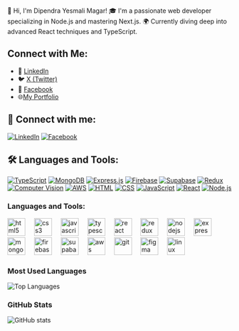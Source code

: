 👋 Hi, I'm Dipendra Yesmali Magar!
🎓 I'm a passionate web developer specializing in Node.js and mastering Next.js.
🌍 Currently diving deep into advanced React techniques and TypeScript.

## Connect with Me:
- 📱 [LinkedIn](https://www.linkedin.com/in/dipendra-yesmali-magar-50007b262)
- 🐦 [X (Twitter)](https://x.com/MagaraYasmali)
- 📘 [Facebook](https://www.facebook.com/dipendrayesmali.magar.1)
- 🌐[My Portfolio](https://dipendramagar.vercel.app/)


## 🤝 Connect with me:
[![LinkedIn](https://img.shields.io/badge/LinkedIn-0077B5?style=flat&logo=linkedin&logoColor=white)](your-linkedin-url)
[![Facebook](https://img.shields.io/badge/Facebook-1877F2?style=flat&logo=facebook&logoColor=white)](your-facebook-url)

## 🛠 Languages and Tools:

[![TypeScript](https://img.shields.io/badge/TypeScript-007ACC?style=flat&logo=typescript&logoColor=white)]()
[![MongoDB](https://img.shields.io/badge/MongoDB-4EA94B?style=flat&logo=mongodb&logoColor=white)]()
[![Express.js](https://img.shields.io/badge/Express.js-404D59?style=flat&logo=express&logoColor=white)]()
[![Firebase](https://img.shields.io/badge/Firebase-FFCA28?style=flat&logo=firebase&logoColor=black)]()
[![Supabase](https://img.shields.io/badge/Supabase-181818?style=flat&logo=supabase&logoColor=3ECF8E)]()
[![Redux](https://img.shields.io/badge/Redux-764ABC?style=flat&logo=redux&logoColor=white)]()
[![Computer Vision](https://img.shields.io/badge/Computer%20Vision-31A8FF?style=flat&logo=opencv&logoColor=white)]()
[![AWS](https://img.shields.io/badge/AWS-232F3E?style=flat&logo=amazon-aws&logoColor=white)]()
[![HTML](https://img.shields.io/badge/HTML5-E34F26?style=flat&logo=html5&logoColor=white)]()
[![CSS](https://img.shields.io/badge/CSS3-1572B6?style=flat&logo=css3&logoColor=white)]()
[![JavaScript](https://img.shields.io/badge/JavaScript-F7DF1E?style=flat&logo=javascript&logoColor=black)]()
[![React](https://img.shields.io/badge/React-20232A?style=flat&logo=react&logoColor=61DAFB)]()
[![Node.js](https://img.shields.io/badge/Node.js-43853D?style=flat&logo=node.js&logoColor=white)]()

### Languages and Tools:

<div align="left">
  <!-- Web Technologies -->
  <img src="https://cdn.jsdelivr.net/gh/devicons/devicon/icons/html5/html5-original.svg" height="40" alt="html5" />
  <img width="12" />
  <img src="https://cdn.jsdelivr.net/gh/devicons/devicon/icons/css3/css3-original.svg" height="40" alt="css3" />
  <img width="12" />
  <img src="https://cdn.jsdelivr.net/gh/devicons/devicon/icons/javascript/javascript-original.svg" height="40" alt="javascript" />
  <img width="12" />
  <img src="https://cdn.jsdelivr.net/gh/devicons/devicon/icons/typescript/typescript-original.svg" height="40" alt="typescript" />
  <img width="12" />
  
  <!-- Frameworks & Libraries -->
  <img src="https://cdn.jsdelivr.net/gh/devicons/devicon/icons/react/react-original.svg" height="40" alt="react" />
  <img width="12" />
  <img src="https://cdn.jsdelivr.net/gh/devicons/devicon/icons/redux/redux-original.svg" height="40" alt="redux" />
  <img width="12" />
  <img src="https://cdn.jsdelivr.net/gh/devicons/devicon/icons/nodejs/nodejs-original.svg" height="40" alt="nodejs" />
  <img width="12" />
  <img src="https://cdn.jsdelivr.net/gh/devicons/devicon/icons/express/express-original.svg" height="40" alt="express" />
  <img width="12" />
  
  <!-- Cloud & Databases -->
  <img src="https://cdn.jsdelivr.net/gh/devicons/devicon/icons/mongodb/mongodb-original.svg" height="40" alt="mongodb" />
  <img width="12" />
  <img src="https://cdn.jsdelivr.net/gh/devicons/devicon/icons/firebase/firebase-plain.svg" height="40" alt="firebase" />
  <img width="12" />
  <img src="https://raw.githubusercontent.com/supabase/supabase/master/packages/common/assets/images/supabase-logo.svg" height="40" alt="supabase" />
  <img width="12" />
  <img src="https://cdn.jsdelivr.net/gh/devicons/devicon/icons/amazonwebservices/amazonwebservices-original.svg" height="40" alt="aws" />
  <img width="12" />
  
  <!-- Version Control & Tools -->
  <img src="https://cdn.jsdelivr.net/gh/devicons/devicon/icons/git/git-original.svg" height="40" alt="git" />
  <img width="12" />
  <img src="https://cdn.jsdelivr.net/gh/devicons/devicon/icons/figma/figma-original.svg" height="40" alt="figma" />
  <img width="12" />
  <img src="https://cdn.jsdelivr.net/gh/devicons/devicon/icons/linux/linux-original.svg" height="40" alt="linux" />
</div>

### Most Used Languages
![Top Languages](https://github-readme-stats.vercel.app/api/top-langs/?username=ydipen111&layout=compact&theme=transparent&hide_border=true&title_color=2F80ED&text_color=000000&langs_count=8&card_width=450)

### GitHub Stats
![GitHub stats](https://github-readme-stats.vercel.app/api?username=ydipen111&show_icons=true&theme=transparent&hide_border=true&title_color=2F80ED&text_color=000000&icon_color=2F80ED)
